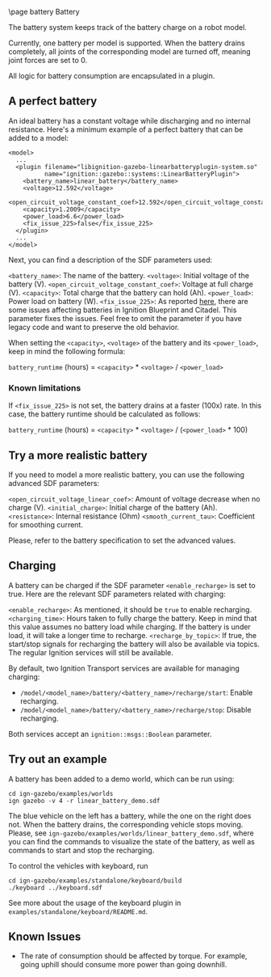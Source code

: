 \page battery Battery

The battery system keeps track of the battery charge on a robot model.

Currently, one battery per model is supported. When the battery drains
completely, all joints of the corresponding model are turned off, meaning joint
forces are set to 0.

All logic for battery consumption are encapsulated in a plugin.


## A perfect battery

An ideal battery has a constant voltage while discharging and no internal
resistance. Here's a minimum example of a perfect battery that can be added to a
model:

```{.xml}
<model>
  ...
  <plugin filename="libignition-gazebo-linearbatteryplugin-system.so"
          name="ignition::gazebo::systems::LinearBatteryPlugin">
    <battery_name>linear_battery</battery_name>
    <voltage>12.592</voltage>
    <open_circuit_voltage_constant_coef>12.592</open_circuit_voltage_constant_coef>
    <capacity>1.2009</capacity>
    <power_load>6.6</power_load>
    <fix_issue_225>false</fix_issue_225>
  </plugin>
  ...
</model>
```

Next, you can find a description of the SDF parameters used:

`<battery_name>`: The name of the battery.
`<voltage>`: Initial voltage of the battery (V).
`<open_circuit_voltage_constant_coef>`: Voltage at full charge (V).
`<capacity>`: Total charge that the battery can hold (Ah).
`<power_load>`: Power load on battery (W).
`<fix_issue_225>`: As reported [here](https://github.com/ignitionrobotics/ign-gazebo/issues/225),
there are some issues affecting batteries in Ignition Blueprint and Citadel.
This parameter fixes the issues. Feel free to omit the parameter if you have
legacy code and want to preserve the old behavior.

When setting the `<capacity>`, `<voltage>` of the battery and its `<power_load>`,
keep in mind the following formula:

`battery_runtime` (hours) = `<capacity>` * `<voltage>` / `<power_load>`

### Known limitations

If `<fix_issue_225>` is not set, the battery drains at a faster (100x) rate.
In this case, the battery runtime should be calculated as follows:

`battery_runtime` (hours) = `<capacity>` * `<voltage>` / (`<power_load>` * 100)


## Try a more realistic battery

If you need to model a more realistic battery, you can use the following
advanced SDF parameters:

`<open_circuit_voltage_linear_coef>`: Amount of voltage decrease when no charge (V).
`<initial_charge>`: Initial charge of the battery (Ah).
`<resistance>`: Internal resistance (Ohm)
`<smooth_current_tau>`: Coefficient for smoothing current.

Please, refer to the battery specification to set the advanced values.


## Charging

A battery can be charged if the SDF parameter `<enable_recharge>` is set to true.
Here are the relevant SDF parameters related with charging:

`<enable_recharge>`: As mentioned, it should be `true` to enable recharging.
`<charging_time>`: Hours taken to fully charge the battery. Keep in mind that
this value assumes no battery load while charging. If the battery is under load,
it will take a longer time to recharge.
`<recharge_by_topic>`: If true, the start/stop signals for recharging the
battery will also be available via topics. The regular Ignition services will
still be available.

By default, two Ignition Transport services are available for managing charging:

* `/model/<model_name>/battery/<battery_name>/recharge/start`: Enable recharging.
* `/model/<model_name>/battery/<battery_name>/recharge/stop`: Disable recharging.

Both services accept an `ignition::msgs::Boolean` parameter.

## Try out an example

A battery has been added to a demo world, which can be run using:

```
cd ign-gazebo/examples/worlds
ign gazebo -v 4 -r linear_battery_demo.sdf
```

The blue vehicle on the left has a battery, while the one on the right does not. When the battery drains, the corresponding vehicle stops moving. Please, see
`ign-gazebo/examples/worlds/linear_battery_demo.sdf`, where you can
find the commands to visualize the state of the battery, as well as commands to
start and stop the recharging.


To control the vehicles with keyboard, run

```
cd ign-gazebo/examples/standalone/keyboard/build
./keyboard ../keyboard.sdf
```
See more about the usage of the keyboard plugin in `examples/standalone/keyboard/README.md`.


## Known Issues

* The rate of consumption should be affected by torque. For example, going uphill should consume more power than going downhill.
